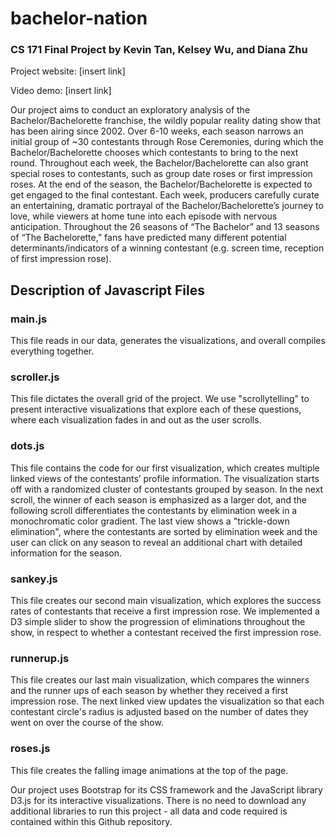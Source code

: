 # bachelor-nation
### CS 171 Final Project by Kevin Tan, Kelsey Wu, and Diana Zhu

Project website: [insert link]

Video demo: [insert link]

Our project aims to conduct an exploratory analysis of the Bachelor/Bachelorette franchise, the wildly popular reality dating show that has been airing since 2002. Over 6-10 weeks, each season narrows an initial group of ~30 contestants through Rose Ceremonies, during which the Bachelor/Bachelorette chooses which contestants to bring to the next round. Throughout each week, the Bachelor/Bachelorette can also grant special roses to contestants, such as group date roses or first impression roses. At the end of the season, the Bachelor/Bachelorette is expected to get engaged to the final contestant. Each week, producers carefully curate an entertaining, dramatic portrayal of the Bachelor/Bachelorette’s journey to love, while viewers at home tune into each episode with nervous anticipation. Throughout the 26 seasons of “The Bachelor” and 13 seasons of “The Bachelorette,” fans have predicted many different potential determinants/indicators of a winning contestant (e.g. screen time, reception of first impression rose). 

## Description of Javascript Files 

### main.js
This file reads in our data, generates the visualizations, and overall compiles everything together.

### scroller.js
This file dictates the overall grid of the project. We use "scrollytelling" to present interactive visualizations that explore each of these questions, where each visualization fades in and out as the user scrolls. 

### dots.js
This file contains the code for our first visualization, which creates multiple linked views of the contestants’ profile information. The visualization starts off with a randomized cluster of contestants grouped by season. In the next scroll, the winner of each season is emphasized as a larger dot, and the following scroll differentiates the contestants by elimination week in a monochromatic color gradient. The last view shows a "trickle-down elimination", where the contestants are sorted by elimination week and the user can click on any season to reveal an additional chart with detailed information for the season.

### sankey.js
This file creates our second main visualization, which explores the success rates of contestants that receive a first impression rose. We implemented a D3 simple slider to show the progression of eliminations throughout the show, in respect to whether a contestant received the first impression rose. 

### runnerup.js
This file creates our last main visualization, which compares the winners and the runner ups of each season by whether they received a first impression rose. The next linked view updates the visualization so that each contestant circle's radius is adjusted based on the number of dates they went on over the course of the show. 

### roses.js 
This file creates the falling image animations at the top of the page. 

Our project uses Bootstrap for its CSS framework and the JavaScript library D3.js for its interactive visualizations. There is no need to download any additional libraries to run this project - all data and code required is contained within this Github repository. 


